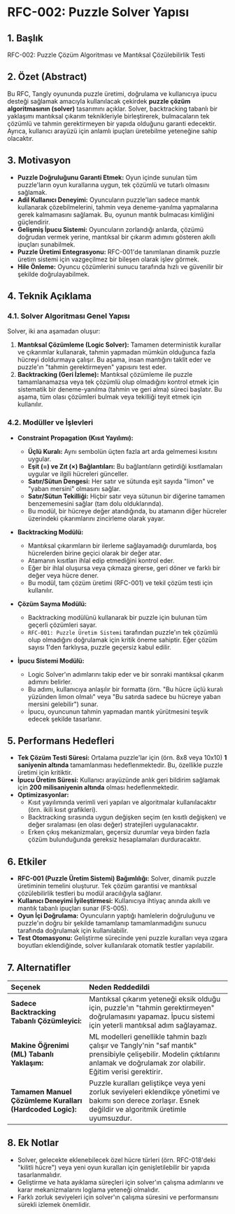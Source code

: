 # RFC-002: Puzzle Solver Yapısı

## 1. Başlık
RFC-002: Puzzle Çözüm Algoritması ve Mantıksal Çözülebilirlik Testi

## 2. Özet (Abstract)
Bu RFC, Tangly oyununda puzzle üretimi, doğrulama ve kullanıcıya ipucu desteği sağlamak amacıyla kullanılacak çekirdek **puzzle çözüm algoritmasının (solver)** tasarımını açıklar. Solver, backtracking tabanlı bir yaklaşımı mantıksal çıkarım teknikleriyle birleştirerek, bulmacaların tek çözümlü ve tahmin gerektirmeyen bir yapıda olduğunu garanti edecektir. Ayrıca, kullanıcı arayüzü için anlamlı ipuçları üretebilme yeteneğine sahip olacaktır.

## 3. Motivasyon
- **Puzzle Doğruluğunu Garanti Etmek:** Oyun içinde sunulan tüm puzzle'ların oyun kurallarına uygun, tek çözümlü ve tutarlı olmasını sağlamak.
- **Adil Kullanıcı Deneyimi:** Oyuncuların puzzle'ları sadece mantık kullanarak çözebilmelerini, tahmin veya deneme-yanılma yapmalarına gerek kalmamasını sağlamak. Bu, oyunun mantık bulmacası kimliğini güçlendirir.
- **Gelişmiş İpucu Sistemi:** Oyuncuların zorlandığı anlarda, çözümü doğrudan vermek yerine, mantıksal bir çıkarım adımını gösteren akıllı ipuçları sunabilmek.
- **Puzzle Üretimi Entegrasyonu:** RFC-001'de tanımlanan dinamik puzzle üretim sistemi için vazgeçilmez bir bileşen olarak işlev görmek.
- **Hile Önleme:** Oyuncu çözümlerini sunucu tarafında hızlı ve güvenilir bir şekilde doğrulayabilmek.

## 4. Teknik Açıklama

### 4.1. Solver Algoritması Genel Yapısı

Solver, iki ana aşamadan oluşur:

1.  **Mantıksal Çözümleme (Logic Solver):** Tamamen deterministik kurallar ve çıkarımlar kullanarak, tahmin yapmadan mümkün olduğunca fazla hücreyi doldurmaya çalışır. Bu aşama, insan mantığını taklit eder ve puzzle'ın "tahmin gerektirmeyen" yapısını test eder.
2.  **Backtracking (Geri İzleme):** Mantıksal çözümleme ile puzzle tamamlanamazsa veya tek çözümlü olup olmadığını kontrol etmek için sistematik bir deneme-yanılma (tahmin ve geri alma) süreci başlatır. Bu aşama, tüm olası çözümleri bulmak veya tekilliği teyit etmek için kullanılır.

### 4.2. Modüller ve İşlevleri

-   **Constraint Propagation (Kısıt Yayılımı):**
    * **Üçlü Kuralı:** Aynı sembolün üçten fazla art arda gelmemesi kısıtını uygular.
    * **Eşit (=) ve Zıt (×) Bağlantıları:** Bu bağlantıların getirdiği kısıtlamaları uygular ve ilgili hücreleri günceller.
    * **Satır/Sütun Dengesi:** Her satır ve sütunda eşit sayıda "limon" ve "yaban mersini" olmasını sağlar.
    * **Satır/Sütun Tekilliği:** Hiçbir satır veya sütunun bir diğerine tamamen benzememesini sağlar (tam dolu olduklarında).
    * Bu modül, bir hücreye değer atandığında, bu atamanın diğer hücreler üzerindeki çıkarımlarını zincirleme olarak yayar.

-   **Backtracking Modülü:**
    * Mantıksal çıkarımların bir ilerleme sağlayamadığı durumlarda, boş hücrelerden birine geçici olarak bir değer atar.
    * Atamanın kısıtları ihlal edip etmediğini kontrol eder.
    * Eğer bir ihlal oluşursa veya çıkmaza girerse, geri döner ve farklı bir değer veya hücre dener.
    * Bu modül, tam çözüm üretimi (RFC-001) ve tekil çözüm testi için kullanılır.

-   **Çözüm Sayma Modülü:**
    * Backtracking modülünü kullanarak bir puzzle için bulunan tüm geçerli çözümleri sayar.
    * `RFC-001: Puzzle Üretim Sistemi` tarafından puzzle'ın tek çözümlü olup olmadığını doğrulamak için kritik öneme sahiptir. Eğer çözüm sayısı 1'den farklıysa, puzzle geçersiz kabul edilir.

-   **İpucu Sistemi Modülü:**
    * Logic Solver'ın adımlarını takip eder ve bir sonraki mantıksal çıkarım adımını belirler.
    * Bu adımı, kullanıcıya anlaşılır bir formatta (örn. "Bu hücre üçlü kuralı yüzünden limon olmalı" veya "Bu satırda sadece bu hücreye yaban mersini gelebilir") sunar.
    * İpucu, oyuncunun tahmin yapmadan mantık yürütmesini teşvik edecek şekilde tasarlanır.

## 5. Performans Hedefleri

-   **Tek Çözüm Testi Süresi:** Ortalama puzzle'lar için (örn. 8x8 veya 10x10) **1 saniyenin altında** tamamlanması hedeflenmektedir. Bu, özellikle puzzle üretimi için kritiktir.
-   **İpucu Üretim Süresi:** Kullanıcı arayüzünde anlık geri bildirim sağlamak için **200 milisaniyenin altında** olması hedeflenmektedir.
-   **Optimizasyonlar:**
    * Kısıt yayılımında verimli veri yapıları ve algoritmalar kullanılacaktır (örn. ikili kısıt grafikleri).
    * Backtracking sırasında uygun değişken seçim (en kısıtlı değişken) ve değer sıralaması (en olası değer) stratejileri uygulanacaktır.
    * Erken çıkış mekanizmaları, geçersiz durumlar veya birden fazla çözüm bulunduğunda gereksiz hesaplamaları durduracaktır.

## 6. Etkiler

-   **RFC-001 (Puzzle Üretim Sistemi) Bağımlılığı:** Solver, dinamik puzzle üretiminin temelini oluşturur. Tek çözüm garantisi ve mantıksal çözülebilirlik testleri bu modül aracılığıyla sağlanır.
-   **Kullanıcı Deneyimi İyileştirmesi:** Kullanıcıya ihtiyaç anında akıllı ve mantık tabanlı ipuçları sunar (FS-005).
-   **Oyun İçi Doğrulama:** Oyuncuların yaptığı hamlelerin doğruluğunu ve puzzle'ın doğru bir şekilde tamamlanıp tamamlanmadığını sunucu tarafında doğrulamak için kullanılabilir.
-   **Test Otomasyonu:** Geliştirme sürecinde yeni puzzle kuralları veya ızgara boyutları eklendiğinde, solver kullanılarak otomatik testler yapılabilir.

## 7. Alternatifler

| Seçenek | Neden Reddedildi |
|:--------|:-----------------|
| **Sadece Backtracking Tabanlı Çözümleyici:** | Mantıksal çıkarım yeteneği eksik olduğu için, puzzle'ın "tahmin gerektirmeyen" doğrulamasını yapamaz. İpucu sistemi için yeterli mantıksal adım sağlayamaz. |
| **Makine Öğrenimi (ML) Tabanlı Yaklaşım:** | ML modelleri genellikle tahmin bazlı çalışır ve Tangly'nin "saf mantık" prensibiyle çelişebilir. Modelin çıktılarını anlamak ve doğrulamak zor olabilir. Eğitim verisi gerektirir. |
| **Tamamen Manuel Çözümleme Kuralları (Hardcoded Logic):** | Puzzle kuralları geliştikçe veya yeni zorluk seviyeleri eklendikçe yönetimi ve bakımı son derece zorlaşır. Esnek değildir ve algoritmik üretimle uyumsuzdur. |

## 8. Ek Notlar

-   Solver, gelecekte eklenebilecek özel hücre türleri (örn. RFC-018'deki "kilitli hücre") veya yeni oyun kuralları için genişletilebilir bir yapıda tasarlanmalıdır.
-   Geliştirme ve hata ayıklama süreçleri için solver'ın çalışma adımlarını ve karar mekanizmalarını loglama yeteneği olmalıdır.
-   Farklı zorluk seviyeleri için solver'ın çalışma süresini ve performansını sürekli izlemek önemlidir.
